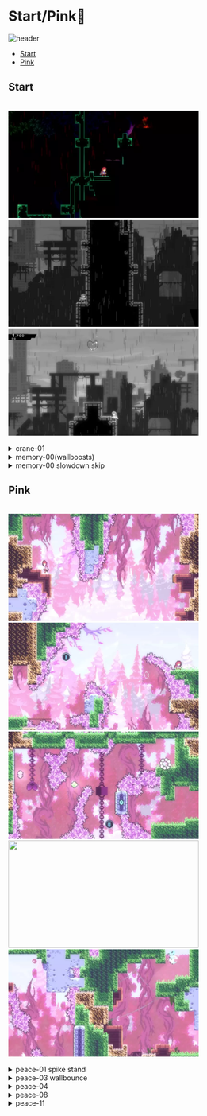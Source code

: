 # Start/Pink🌸
![header](https://i.imgur.com/2QFzeSE.png)
   - [Start](#start)
   - [Pink](#pink)
   
   
 ## Start
  \
 <img src="https://github.com/wpxtmvpsxm/glyph/blob/main/images/start-1.webp" width="384" height="216"/>
 <img src="https://github.com/wpxtmvpsxm/glyph/blob/main/images/Start-2.webp" width="384" height="216"/>
 \
 <img src="https://github.com/wpxtmvpsxm/glyph/blob/main/images/Start-3.webp" width="384" height="216"/>
   <details>
      <summary>crane-01</summary>
      
   ![gif](https://github.com/wpxtmvpsxm/glyph/blob/main/images/start-1.webp) 
   
   Updemo buffered wallbounce gives you the perfect height at the start.  
   
   A neutral super lines up the reverse wavedash so long as you jump pretty late on the wavedash itself. The next fastest easy alternative is to [left dash into right demohyper](https://gfycat.com/FortunateFrighteningIvorygull)
   
   

  
   </details>
 
   <details>
      <summary>memory-00(wallboosts)</summary>
   
   ![gif](https://github.com/wpxtmvpsxm/glyph/blob/main/images/Start-2.webp)
   \
   Whenever you are doing a wallkick -> updash, replace it with a wallboost -> updash for decent free timesave
   
   
   </details>
   
   <details>
      <summary>memory-00 slowdown skip</summary>
   
   ![gif](https://github.com/wpxtmvpsxm/glyph/blob/main/images/Start-3.webp)
   
   ![cue](https://i.imgur.com/SPCWLSZ.png)
   \
  The green box is the teleport trigger, the red box is the slowdown trigger. Aim to updash at the visual cue (between the lines) but if you updash after the green line you can hold right and lose very little time.
   \
   ![cue](https://i.imgur.com/7Nzbq0y.png)
   
   </details>

   ## Pink

  \
 <img src="https://github.com/wpxtmvpsxm/glyph/blob/main/images/Pink-1.webp" width="384" height="216"/>
 <img src="https://github.com/wpxtmvpsxm/glyph/blob/main/images/Pink-2.webp" width="384" height="216"/>
 <img src="https://github.com/wpxtmvpsxm/glyph/blob/main/images/pink-lol.webp" width="384" height="216"/>
 <img src="https://github.com/wpxtmvpsxm/glyph/blob/main/images/Pink-3.webp" width="384" height="216"/>
 <img src="https://github.com/wpxtmvpsxm/glyph/blob/main/images/Pink-4.webp" width="384" height="216"/>
   <details>
      <summary>peace-01 spike stand</summary>
   
   ![gif](https://github.com/wpxtmvpsxm/glyph/blob/main/images/Pink-1.webp)
   \
   Comet's lineup. Jump at the flower in the background, updash at the peak of the jump, and then start holding right during the dash.
   \
   ![cue](https://i.imgur.com/Z3A6m7H.png)
   </details>
   
   <details>
      <summary>peace-03 wallbounce</summary>  
   
   \
     ![gif](https://github.com/wpxtmvpsxm/glyph/blob/main/images/Pink-2.webp)  
   
   
   Tap jump as short as possible on the transition hyper, immediately hold left, buffer a full height wallkick on the moveblock and win  
   </details>  
   
   <details>
      <summary>peace-04</summary>  
   
   ![gif](https://github.com/wpxtmvpsxm/glyph/blob/main/images/pink-lol.webp)  
   
   ![cue](https://i.imgur.com/RTmaQhV.png)
   
Boss219's strat- this one is tough. Don't fast fall, start the wallbounce at the right-hand red line and full height jump as late as possible, then tap left enough to reach the other red line (right-hand side of the dash crystal). Input right+climbjump as late as possible.
   
   </details>
   
   
   <details>
   <summary>peace-08</summary>  
   
   \
     ![gif](https://github.com/wpxtmvpsxm/glyph/blob/main/images/Pink-3.webp)  
   
   Jump as far left as you can before the demohyper so you can do the ultra nice and fast after you jump. Land on the wooden thing and just hold downright to slide
</details>

   <details>
   <summary>peace-11</summary>  
   
   \
     ![gif](https://github.com/wpxtmvpsxm/glyph/blob/main/images/Pink-4.webp)  
   
   ![cue](https://i.imgur.com/TSweZw1.png)
   
There is only one pixel that Madeline can have her feet 'together' like this and still be too far right to get the wallbounce, and missing the wallbounce like that won't kill you. Hold left on the wb and press right soon after you jump for the wb. The further right you are on the block, the later you should press right after wallbouncing.
</details>
